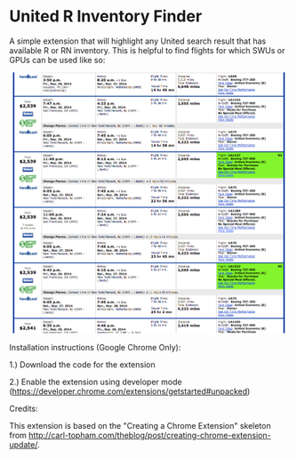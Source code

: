United R Inventory Finder
================================

A simple extension that will highlight any United search result that has
available R or RN inventory. This is helpful to find flights for which SWUs
or GPUs can be used like so:

![United R Inventory Screenshot](https://raw.githubusercontent.com/populist/dot-bomb-fare-finder/master/screenshot.png "United R Inventory Screenshot")

Installation instructions (Google Chrome Only):

1.) Download the code for the extension

2.) Enable the extension using developer mode (https://developer.chrome.com/extensions/getstarted#unpacked)

Credits:

This extension is based on the "Creating a Chrome Extension" skeleton from
http://carl-topham.com/theblog/post/creating-chrome-extension-update/.
